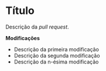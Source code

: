 # Título

Descrição da *pull request*.

**Modificações**
- Descrição da primeira modificação
- Descrição da segunda modificação
- Descrição da n-ésima modificação

